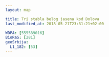 ```yaml
---
layout: map

title: Tri stabla belog jasena kod Dolova
last_modified_at: 2018-05-21T23:31:21+02:00

WDPA: [555589016]
BioRaS: [281]
geoSrbija:
  L1_182: [53]
---
```

